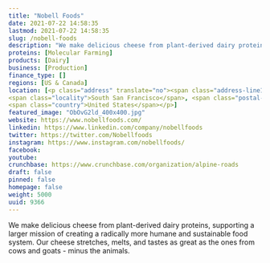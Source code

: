 ```yaml
---
title: "Nobell Foods"
date: 2021-07-22 14:58:35
lastmod: 2021-07-22 14:58:35
slug: /nobell-foods
description: "We make delicious cheese from plant-derived dairy proteins, supporting a larger mission of creating a radically more humane and sustainable food system. Our cheese stretches, melts, and tastes as great as the ones from cows and goats - minus the animals."
proteins: [Molecular Farming]
products: [Dairy]
business: [Production]
finance_type: []
regions: [US & Canada]
location: [<p class="address" translate="no"><span class="address-line1">Shoreline Court</span><br>
<span class="locality">South San Francisco</span>, <span class="postal-code">94080</span><br>
<span class="country">United States</span></p>]
featured_image: "ObOvG2ld_400x400.jpg"
website: https://www.nobellfoods.com/
linkedin: https://www.linkedin.com/company/nobellfoods
twitter: https://twitter.com/Nobellfoods
instagram: https://www.instagram.com/nobellfoods/
facebook: 
youtube: 
crunchbase: https://www.crunchbase.com/organization/alpine-roads
draft: false
pinned: false
homepage: false
weight: 5000
uuid: 9366
---
```

We make delicious cheese from plant-derived dairy proteins, supporting a larger mission of creating a radically more humane and sustainable food system. Our cheese stretches, melts, and tastes as great as the ones from cows and goats - minus the animals.
